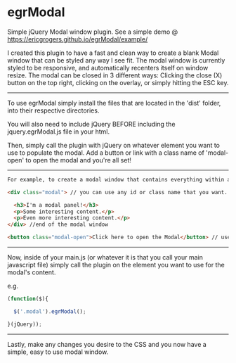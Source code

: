 egrModal
========

Simple jQuery Modal window plugin. See a simple demo @ https://ericgrogers.github.io/egrModal/example/

I created this plugin to have a fast and clean way to create a blank Modal window that can be styled any way I see fit.
The modal window is currently styled to be responsive, and automatically recenters itself on window resize. The modal can be closed in 3 different ways: Clicking the close (X) button on the top right, clicking on the overlay, or simply hitting the ESC key.

******************************************************

To use egrModal simply install the files that are located in the 'dist' folder, into their respective directories.

You will also need to include jQuery BEFORE including the jquery.egrModal.js file in your html.

Then, simply call the plugin with jQuery on whatever element you want to use to populate the modal. Add a button or link with a class name of 'modal-open' to open the modal and you're all set!

********************************************************
```html
For example, to create a modal window that contains everything within a <div> you can do something like this:

<div class="modal"> // you can use any id or class name that you want. You can also traverse the DOM to get the <div> if you don't want to use an id or class.

  <h3>I'm a modal panel!</h3>
  <p>Some interesting content.</p>
  <p>Even more interesting content.</p>
</div> //end of the modal window

<button class="modal-open">Click here to open the Modal</button> // use the modal-open class on a button or link. Make sure you don't place your button or link inside of the element you are using for the modal or it will not display properly.

```
*********************************************************

Now, inside of your main.js (or whatever it is that you call your main javascript file) simply call the plugin on the element you want to use for the modal's content.

e.g.
```javascript
(function($){

  $('.modal').egrModal();

}(jQuery));

```
**********************************************************

Lastly, make any changes you desire to the CSS and you now have a simple, easy to use modal window.

